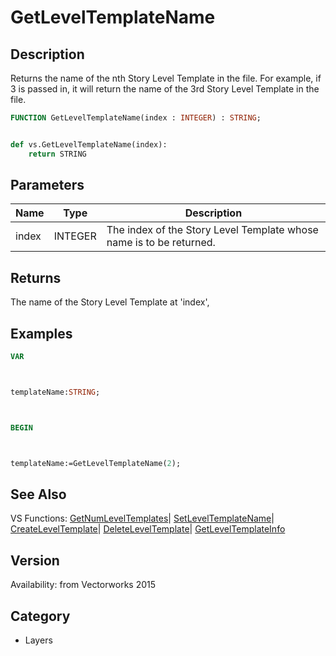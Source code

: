 # GetLevelTemplateName

## Description
Returns the name of the nth Story Level Template in the file. For example, if 3 is passed in, it will return the name of the 3rd Story Level Template in the file.

```pascal
FUNCTION GetLevelTemplateName(index : INTEGER) : STRING;
```

```python

def vs.GetLevelTemplateName(index):
    return STRING
```

## Parameters
|Name|Type|Description|
|---|---|---|
|index|INTEGER|The index of the Story Level Template whose name is to be returned.|

## Returns
The name of the Story Level Template at 'index',

## Examples
```pascal
VAR



templateName:STRING;



BEGIN



templateName:=GetLevelTemplateName(2);
```

## See Also
VS Functions:
[GetNumLevelTemplates](GetNumLevelTemplates.md)| [SetLevelTemplateName](SetLevelTemplateName.md)| [CreateLevelTemplate](CreateLevelTemplate.md)| [DeleteLevelTemplate](DeleteLevelTemplate.md)| [GetLevelTemplateInfo](GetLevelTemplateInfo.md)

## Version
Availability: from Vectorworks 2015
## Category
* Layers

